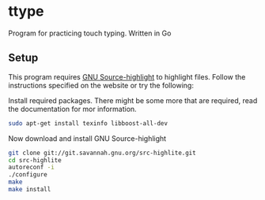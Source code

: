 # ttype
Program for practicing touch typing. Written in Go

## Setup
This program requires [GNU Source-highlight](https://www.gnu.org/software/src-highlite/) to highlight files. Follow the instructions specified on the website or try the following:

Install required packages. There might be some more that are required, read the documentation for mor information.
```bash
sudo apt-get install texinfo libboost-all-dev
```

Now download and install GNU Source-highlight
```bash
git clone git://git.savannah.gnu.org/src-highlite.git
cd src-highlite
autoreconf -i
./configure
make
make install
```